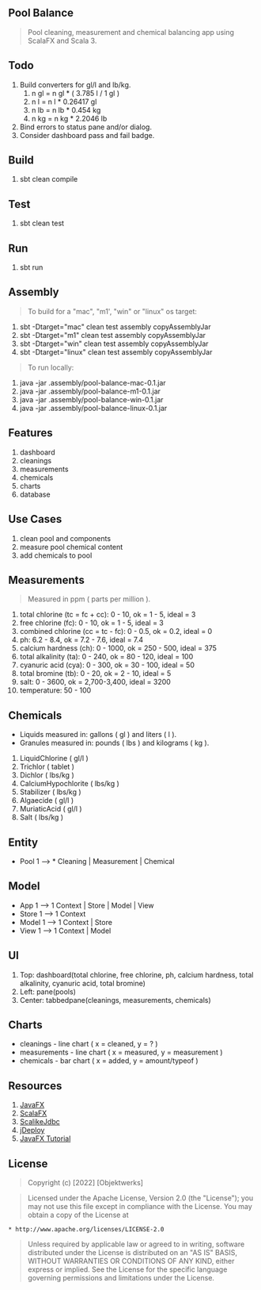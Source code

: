Pool Balance
------------
>Pool cleaning, measurement and chemical balancing app using ScalaFX and Scala 3.

Todo
----
1. Build converters for gl/l and lb/kg.
   1. n gl = n gl * ( 3.785 l / 1 gl )
   2. n l = n l * 0.26417 gl
   3. n lb = n lb * 0.454 kg
   4. n kg = n kg * 2.2046 lb
2. Bind errors to status pane and/or dialog.
3. Consider dashboard pass and fail badge.

Build
-----
1. sbt clean compile

Test
----
1. sbt clean test

Run
---
1. sbt run

Assembly
--------
>To build for a "mac", "m1', "win" or "linux" os target:
1. sbt -Dtarget="mac" clean test assembly copyAssemblyJar
2. sbt -Dtarget="m1" clean test assembly copyAssemblyJar
3. sbt -Dtarget="win" clean test assembly copyAssemblyJar
4. sbt -Dtarget="linux" clean test assembly copyAssemblyJar
>To run locally:
1. java -jar .assembly/pool-balance-mac-0.1.jar
2. java -jar .assembly/pool-balance-m1-0.1.jar
3. java -jar .assembly/pool-balance-win-0.1.jar
4. java -jar .assembly/pool-balance-linux-0.1.jar

Features
--------
1. dashboard
2. cleanings
3. measurements
4. chemicals
5. charts
6. database

Use Cases
---------
1. clean pool and components
2. measure pool chemical content
3. add chemicals to pool

Measurements
------------
>Measured in ppm ( parts per million ).
1. total chlorine (tc = fc + cc): 0 - 10, ok = 1 - 5, ideal = 3
2. free chlorine (fc): 0 - 10, ok = 1 - 5, ideal = 3
3. combined chlorine (cc = tc - fc): 0 - 0.5, ok = 0.2, ideal = 0
4. ph: 6.2 - 8.4, ok = 7.2 - 7.6, ideal = 7.4
5. calcium hardness (ch): 0 - 1000, ok = 250 - 500, ideal = 375
6. total alkalinity (ta): 0 - 240, ok = 80 - 120, ideal = 100
7. cyanuric acid (cya): 0 - 300, ok = 30 - 100, ideal = 50
8. total bromine (tb): 0 - 20, ok = 2 - 10, ideal = 5
9. salt: 0 - 3600, ok = 2,700-3,400, ideal = 3200
10. temperature: 50 - 100

Chemicals
---------
* Liquids measured in: gallons ( gl ) and liters ( l ).
* Granules measured in: pounds ( lbs ) and kilograms ( kg ).
1. LiquidChlorine ( gl/l )
2. Trichlor ( tablet )
3. Dichlor ( lbs/kg )
4. CalciumHypochlorite ( lbs/kg )
5. Stabilizer ( lbs/kg )
6. Algaecide ( gl/l )
7. MuriaticAcid ( gl/l )
8. Salt ( lbs/kg )

Entity
------
* Pool 1 --> * Cleaning | Measurement | Chemical

Model
-----
* App 1 --> 1 Context | Store | Model | View
* Store 1 --> 1 Context
* Model 1 --> 1 Context | Store
* View 1 --> 1 Context | Model

UI
--
1. Top: dashboard(total chlorine, free chlorine, ph, calcium hardness, total alkalinity, cyanuric acid, total bromine)
2. Left: pane(pools)
3. Center: tabbedpane(cleanings, measurements, chemicals)

Charts
------
* cleanings - line chart ( x = cleaned, y = ? )
* measurements - line chart ( x = measured, y = measurement )
* chemicals - bar chart ( x = added, y = amount/typeof )

Resources
---------
1. [JavaFX](https://openjfx.io/index.html)
2. [ScalaFX](http://www.scalafx.org/)
3. [ScalikeJdbc](http://scalikejdbc.org/)
4. [jDeploy](https://www.jdeploy.com/)
5. [JavaFX Tutorial](https://jenkov.com/tutorials/javafx/index.html)

License
-------
> Copyright (c) [2022] [Objektwerks]

>Licensed under the Apache License, Version 2.0 (the "License");
you may not use this file except in compliance with the License.
You may obtain a copy of the License at

    * http://www.apache.org/licenses/LICENSE-2.0

>Unless required by applicable law or agreed to in writing, software
distributed under the License is distributed on an "AS IS" BASIS,
WITHOUT WARRANTIES OR CONDITIONS OF ANY KIND, either express or implied.
See the License for the specific language governing permissions and
limitations under the License.